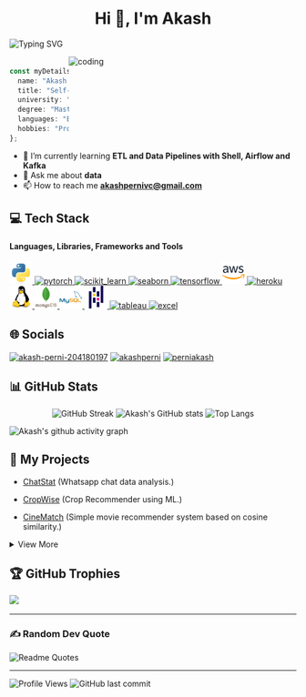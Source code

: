 <h1 align="center">Hi 👋, I'm Akash</h1>

![Typing SVG](https://readme-typing-svg.herokuapp.com?font=Fira+Code&weight=700&pause=1000&color=8B5CF6&vCenter=true&random=false&width=435&lines=Self-Taught+Data+Scientist;Machine+Learning+Enthusiast;Data+Analyst;Software+Engineering+Graduate+Student)

<img align="right" alt="coding" width="400" src="https://camo.githubusercontent.com/a16f98206c5cc417104dec4a81199f79ac7066b80cf01fbfc2cd2fae44843f59/68747470733a2f2f696e646f616e616c79746963612e636f6d2f7374617469632f696d616765732f646174612d736369656e63652d322e676966">

```typescript

const myDetails = {
  name: "Akash Perni",
  title: "Self-Taught Data scientist & ML Enthusiast",
  university: "University of Maryland - College Park",
  degree: "Master's in Software Engineering (2nd year)",
  languages: "English, Telugu, Hindi",
  hobbies: "Programming, Volleyball, Cricket"
};

```

- 🌱 I’m currently learning **ETL and Data Pipelines with Shell, Airflow and Kafka**
- 💬 Ask me about **data**
- 📫 How to reach me **akashpernivc@gmail.com**



<!-- Tech Stack -->
## 💻 Tech Stack

#### Languages, Libraries, Frameworks and Tools

<p align="left"> <a href="https://www.python.org" target="_blank" rel="noreferrer"> <img src="https://raw.githubusercontent.com/devicons/devicon/master/icons/python/python-original.svg" alt="python" width="40" height="40"/> </a> <a href="https://pytorch.org/" target="_blank" rel="noreferrer"> <img src="https://www.vectorlogo.zone/logos/pytorch/pytorch-icon.svg" alt="pytorch" width="40" height="40"/> </a> <a href="https://scikit-learn.org/" target="_blank" rel="noreferrer"> <img src="https://upload.wikimedia.org/wikipedia/commons/0/05/Scikit_learn_logo_small.svg" alt="scikit_learn" width="40" height="40"/> </a> <a href="https://seaborn.pydata.org/" target="_blank" rel="noreferrer"> <img src="https://seaborn.pydata.org/_images/logo-mark-lightbg.svg" alt="seaborn" width="40" height="40"/> </a> <a href="https://www.tensorflow.org" target="_blank" rel="noreferrer"> <img src="https://www.vectorlogo.zone/logos/tensorflow/tensorflow-icon.svg" alt="tensorflow" width="40" height="40"/> </a> <a href="https://aws.amazon.com" target="_blank" rel="noreferrer"> <img src="https://raw.githubusercontent.com/devicons/devicon/master/icons/amazonwebservices/amazonwebservices-original-wordmark.svg" alt="aws" width="40" height="40"/> </a> <a href="https://heroku.com" target="_blank" rel="noreferrer"> <img src="https://www.vectorlogo.zone/logos/heroku/heroku-icon.svg" alt="heroku" width="40" height="40"/> </a> <a href="https://www.linux.org/" target="_blank" rel="noreferrer"> <img src="https://raw.githubusercontent.com/devicons/devicon/master/icons/linux/linux-original.svg" alt="linux" width="40" height="40"/> </a> <a href="https://www.mongodb.com/" target="_blank" rel="noreferrer"> <img src="https://raw.githubusercontent.com/devicons/devicon/master/icons/mongodb/mongodb-original-wordmark.svg" alt="mongodb" width="40" height="40"/> </a> <a href="https://www.mysql.com/" target="_blank" rel="noreferrer"> <img src="https://raw.githubusercontent.com/devicons/devicon/master/icons/mysql/mysql-original-wordmark.svg" alt="mysql" width="40" height="40"/> </a> <a href="https://pandas.pydata.org/" target="_blank" rel="noreferrer"> <img src="https://raw.githubusercontent.com/devicons/devicon/2ae2a900d2f041da66e950e4d48052658d850630/icons/pandas/pandas-original.svg" alt="pandas" width="40" height="40"/> </a> <a href="https://www.tableau.com/es-es" target="_blank" rel="noreferrer"> <img src="https://cdn.filepicker.io/api/file/jZDILlufSOSDOkuJTZ7J" alt="tableau" width="40" height="40"/> </a> <a href="https://www.microsoft.com/es-es/microsoft-365/excel" target="_blank" rel="noreferrer"> <img src="https://upload.wikimedia.org/wikipedia/commons/thumb/3/34/Microsoft_Office_Excel_%282019%E2%80%93present%29.svg/258px-Microsoft_Office_Excel_%282019%E2%80%93present%29.svg.png" alt="excel" width="40" height="40"/> </a> 

</p>


<!-- Socials -->
## 🌐 Socials

<p align="left">
<a href="https://linkedin.com/in/akash-perni-204180197" target="blank"><img align="center" src="https://raw.githubusercontent.com/rahuldkjain/github-profile-readme-generator/master/src/images/icons/Social/linked-in-alt.svg" alt="akash-perni-204180197" height="30" width="40" /></a>
<a href="https://instagram.com/akashperni" target="blank"><img align="center" src="https://raw.githubusercontent.com/rahuldkjain/github-profile-readme-generator/master/src/images/icons/Social/instagram.svg" alt="akashperni" height="30" width="40" /></a>
<a href="https://twitter.com/perniakash" target="blank"><img align="center" src="https://raw.githubusercontent.com/rahuldkjain/github-profile-readme-generator/master/src/images/icons/Social/twitter.svg" alt="perniakash" height="30" width="40" /></a>
</p>

<!-- stats -->
## 📊 GitHub Stats

<div align="center">
  
![GitHub Streak](http://github-readme-streak-stats.herokuapp.com?user=akashperni&theme=chartreuse-dark&hide_border=true&date_format=M%20j%5B%2C%20Y%5D) ![Akash's GitHub stats](https://github-readme-stats.vercel.app/api?username=akashperni&theme=chartreuse-dark&hide_border=true&show_icons=true) ![Top Langs](https://github-readme-stats.vercel.app/api/top-langs/?username=akashperni&layout=compact&hide_border=true&theme=chartreuse-dark)

</div>

<!-- Contribution Graph -->
![Akash's github activity graph](https://github-readme-activity-graph.vercel.app/graph?username=akashperni&theme=github-compact)



<!-- My Projects -->
## 🧩 My Projects

- [ChatStat](https://chatstat-akash.streamlit.app/#6024) (Whatsapp chat data analysis.)

- [CropWise](https://cropwisegit-18.streamlit.app/) (Crop Recommender using ML.)

- [CineMatch](https://cinematch-io.streamlit.app//) (Simple movie recommender system based on cosine similarity.)

<details>
<summary>View More</summary>

- [US software job analysis](https://github.com/akashperni/US-software-jobs-analysis/) (Leveraging ML algorithms to classify job salaries.)
  
- [Covid-19 Vaccine Tracker](https://public.tableau.com/app/profile/akash.perni/viz/Covid-19VaccineTracker_17146888140580/CovidVaccineTracker/) (Dynamic and interactive Tableau visualization project.)
</details>

<!-- GitHub Trophies -->
## 🏆 GitHub Trophies
![](https://github-profile-trophy.vercel.app/?username=akashperni&theme=discord&no-frame=true&no-bg=true&margin-w=4)

<hr/>

<!-- Random Dev Quote -->
### ✍️ Random Dev Quote

![Readme Quotes](https://quotes-github-readme.vercel.app/api?type=horizontal&theme=chartreuse-dark&hide_border=true&show_icons=true)

<hr/>

<!-- Status -->
![Profile Views](https://komarev.com/ghpvc/?username=akashperni)
![GitHub last commit](https://img.shields.io/github/last-commit/akashperni/akashperni)

